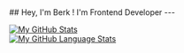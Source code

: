 <br/>
<br/>
## Hey, I'm Berk ! I'm Frontend Developer
---
<br/>

[![My GitHub Stats](https://github-readme-stats.vercel.app/api/?username=Berkcinr&count_private=true&theme=tokyonight&showicons=true)]()
<br/>
[![My GitHub Language Stats](https://github-readme-stats.vercel.app/api/top-langs/?username=Berkcinr&langs_count=5&theme=tokyonight)]()


